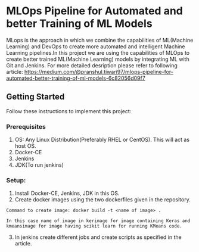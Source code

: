 # MLOps Pipeline for Automated and better Training of ML Models 
MLops is the approach in which we combine the capabilities of ML(Machine Learning) and DevOps to create more automated and intelligent Machine Learning pipelines.In this project we are using the capabilities of MLOps to create better trained ML(Machine Learning) models by integrating ML with Git and Jenkins.
For more detailed desription please refer to following article: https://medium.com/@pranshul.tiwari97/mlops-pipeline-for-automated-better-training-of-ml-models-6c82056d09f7

## Getting Started
Follow these instructions to implement this project:
### Prerequisites
1) OS: Any Linux Distribution(Preferably RHEL or CentOS). This will act as host OS.
2) Docker-CE
3) Jenkins 
4) JDK(To run jenkins)
### Setup:
1) Install Docker-CE, Jenkins, JDK in this OS.
2) Create docker images using the two dockerfiles given in the repository.
  ```
  Command to create image: docker build -t <name of image> .
  ```
    In this case name of image in kerimage for image containing Keras and kmeansimage for image having scikit learn for running KMeans code.
3) In jenkins create different jobs and create scripts as specified in the article.
